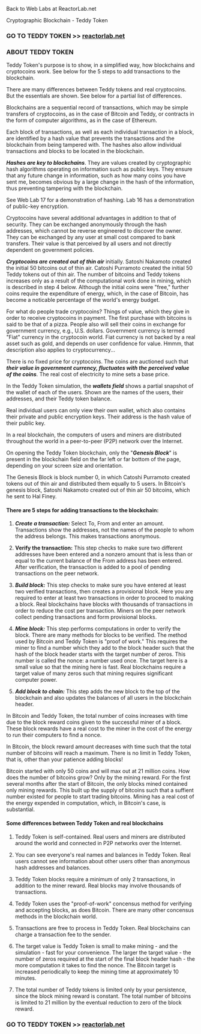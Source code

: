 Back to Web Labs at ReactorLab.net 

Cryptographic Blockchain - Teddy Token 

### GO TO TEDDY TOKEN >> [reactorlab.net](https://reactorlab.net/)

### ABOUT TEDDY TOKEN

Teddy Token's purpose is to show, in a simplified way, how blockchains and cryptocoins work. See below for the 5 steps to add transactions to the blockchain.

There are many differences between Teddy tokens and real cryptocoins. But the essentials are shown. See below for a partial list of differences.

Blockchains are a sequential record of transactions, which may be simple transfers of cryptocoins, as in the case of Bitcoin and Teddy, or contracts in the form of computer algorithms, as in the case of Ethereum. 

Each block of transactions, as well as each individual transaction in a block, are identified by a hash value that prevents the transactions and the blockchain from being tampered with. The hashes also allow individual transactions and blocks to be located in the blockchain.

***Hashes are key to blockchains***. They are values created by cryptographic hash algorithms operating on information such as public keys. They ensure that any future change in information, such as how many coins you have sent me, becomes obvious by a large change in the hash of the information, thus preventing tampering with the blockchain. 

See Web Lab 17 for a demonstration of hashing. Lab 16 has a demonstration of public-key encryption.

Cryptocoins have several additional advantages in addition to that of security. They can be exchanged anonymously through the hash addresses, which cannot be reverse engineered to discover the owner. They can be exchanged by any user at small cost compared to bank transfers. Their value is that perceived by all users and not directly dependent on government policies. 

***Cryptocoins are created out of thin air*** initially. Satoshi Nakamoto created the initial 50 bitcoins out of thin air. Catoshi Purramoto created the initial 50 Teddy tokens out of thin air. The number of bitcoins and Teddy tokens increases only as a result of the computational work done in mining, which is described in step 4 below. Although the initial coins were "free," further coins require the expenditure of energy, which, in the case of Bitcoin, has become a noticable percentage of the world's energy budget.

For what do people trade cryptocoins? Things of value, which they give in order to receive cryptocoins in payment. The first purchase with bitcoins is said to be that of a pizza. People also will sell their coins in exchange for government currency, e.g., U.S. dollars. Government currency is termed "Fiat" currency in the cryptocoin world. Fiat currency is not backed by a real asset such as gold, and depends on user confidence for value. Hmmm, that description also applies to cryptocurrency... 

There is no fixed price for cryptocoins. The coins are auctioned such that ***their value in government currency, fluctuates with the perceived value of the coins***. The real cost of electricity to mine sets a base price.

In the Teddy Token simulation, the ***wallets field*** shows a partial snapshot of the wallet of each of the users. Shown are the names of the users, their addresses, and their Teddy token balance. 

Real individual users can only view their own wallet, which also contains their private and public encryption keys. Their address is the hash value of their public key. 

In a real blockchain, the computers of users and miners are distributed throughout the world in a peer-to-peer (P2P) network over the Internet. 

On opening the Teddy Token blockchain, only the "***Genesis Block***" is present in the blockchain field on the far left or far bottom of the page, depending on your screen size and orientation. 
             
The Genesis Block is block number 0, in which Catoshi Purramoto created tokens out of thin air and distributed them equally to 5 users. In Bitcoin's genesis block, Satoshi Nakamoto created out of thin air 50 bitcoins, which he sent to Hal Finey. 

#### There are 5 steps for adding transactions to the blockchain:

1. ***Create a transaction:*** Select To, From and enter an amount. Transactions show the addresses, not the names of the people to whom the address belongs. This makes transactions anonymous.

2. **Verify the transaction:** This step checks to make sure two different addresses have been entered and a nonzero amount that is less than or equal to the current balance of the From address has been entered. After verification, the transaction is added to a pool of pending transactions on the peer network. 

3. ***Build block:*** This step checks to make sure you have entered at least two verified transactions, then creates a provisional block. Here you are required to enter at least two transactions in order to proceed to making a block. Real blockchains have blocks with thousands of transactions in order to reduce the cost per transaction. Miners on the peer network collect pending transactions and form provisional blocks. 

4. ***Mine block:*** This step performs computations in order to verify the block. There are many methods for blocks to be verified. The method used by Bitcoin and Teddy Token is "proof of work." This requires the miner to find a number which they add to the block header such that the hash of the block header starts with the target number of zeros. This number is called the nonce: a number used once. The target here is a small value so that the mining here is fast. Real blockchains require a target value of many zeros such that mining requires significant computer power.

5. ***Add block to chain:*** This step adds the new block to the top of the blockchain and also updates the balances of all users in the blockchain header. 

In Bitcoin and Teddy Token, the total number of coins increases with time due to the block reward coins given to the successful miner of a block. These block rewards have a real cost to the miner in the cost of the energy to run their computers to find a nonce.

In Bitcoin, the block reward amount decreases with time such that the total number of bitcoins will reach a maximum. There is no limit in Teddy Token, that is, other than your patience adding blocks!  

Bitcoin started with only 50 coins and will max out at 21 million coins. How does the number of bitcoins grow? Only by the mining reward. For the first several months after the start of Bitcoin, the only blocks mined contained only mining rewards. This built up the supply of bitcoins such that a suffient number existed for people to start trading bitcoins. Mining has a real cost of the energy expended in computation, which, in Bitcoin's case, is substantial.

#### Some differences between Teddy Token and real blockchains 

1. Teddy Token is self-contained. Real users and miners are distributed around the world and connected in P2P networks over the Internet.

2. You can see everyone's real names and balances in Teddy Token. Real users cannot see information about other users other than anonymous hash addresses and balances.

3. Teddy Token blocks require a minimum of only 2 transactions, in addition to the miner reward. Real blocks may involve thousands of transactions. 

4. Teddy Token uses the "proof-of-work" concensus method for verifying and accepting blocks, as does Bitcoin. There are many other concensus methods in the blockchain world. 

5. Transactions are free to process in Teddy Token. Real blockchains can charge a transaction fee to the sender. 

6. The target value is Teddy Token is small to make mining - and the simulation - fast for your convenience. The larger the target value - the number of zeros required at the start of the final block header hash - the more computation it takes to find the nonce. The Bitcoin target is increased periodically to keep the mining time at approximately 10 minutes.

7. The total number of Teddy tokens is limited only by your persistence, since the block mining reward is constant. The total number of bitcoins is limited to 21 million by the eventual reduction to zero of the block reward.

### GO TO TEDDY TOKEN >> [reactorlab.net](https://reactorlab.net/)


